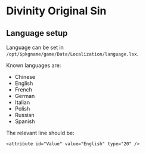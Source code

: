 # Divinity Original Sin

## Language setup

Language can be set in `/opt/$pkgname/game/Data/Localization/language.lsx`.

Known languages are:
- Chinese
- English
- French
- German
- Italian
- Polish
- Russian
- Spanish

The relevant line should be:

```
<attribute id="Value" value="English" type="20" />
```

